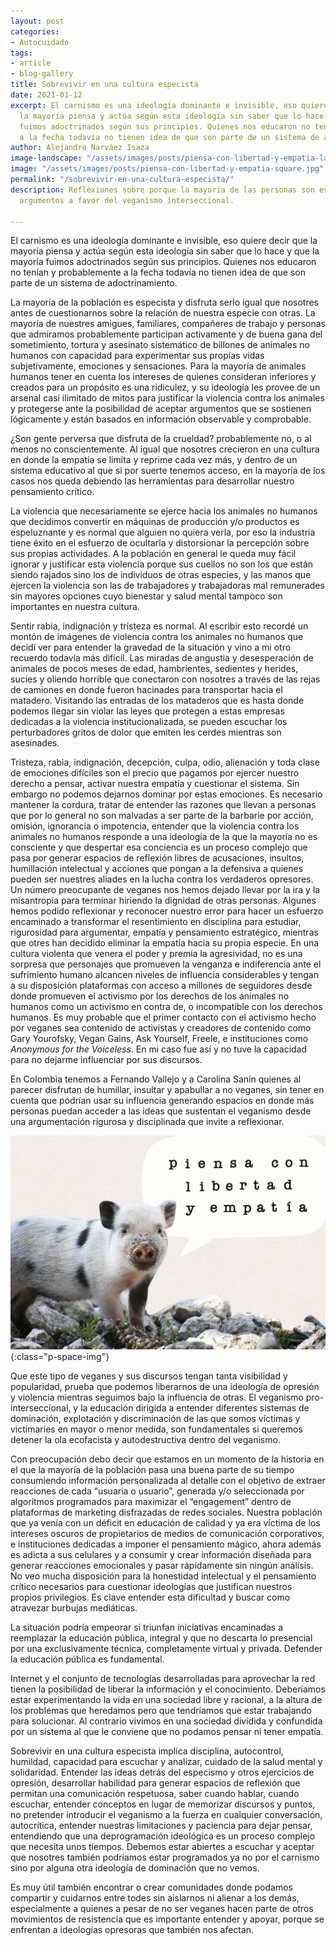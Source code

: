 ```yaml
---
layout: post
categories:
- Autocuidado
tags:
- article
- blog-gallery
title: Sobrevivir en una cultura especista
date: 2021-01-12
excerpt: El carnismo es una ideología dominante e invisible, eso quiere decir que
  la mayoría piensa y actúa según esta ideología sin saber que lo hace y que la mayoría
  fuimos adoctrinados según sus principios. Quienes nos educaron no tenían y probablemente
  a la fecha todavía no tienen idea de que son parte de un sistema de adoctrinamiento.
author: Alejandro Narváez Isaza
image-landscape: "/assets/images/posts/piensa-con-libertad-y-empatia-landscape.jpg"
image: "/assets/images/posts/piensa-con-libertad-y-empatia-square.jpg"
permalink: "/sobrevivir-en-una-cultura-especista/"
description: Reflexiones sobre porque la mayoría de las personas son especistas y
  argumentos a favor del veganismo interseccional.

---
```

El carnismo es una ideología dominante e invisible, eso quiere decir que la mayoría piensa y actúa según esta ideología sin saber que lo hace y que la mayoría fuimos adoctrinados según sus principios. Quienes nos educaron no tenían y probablemente a la fecha todavía no tienen idea de que son parte de un sistema de adoctrinamiento.

La mayoría de la población es especista y disfruta serlo igual que nosotres antes de cuestionarnos sobre la relación de nuestra especie con otras. La mayoría de nuestres amigues, familiares, compañeres de trabajo y personas que admiramos probablemente participan activamente y de buena gana del sometimiento, tortura y asesinato sistemático de billones de animales no humanos con capacidad para experimentar sus propias vidas subjetivamente, emociones y sensaciones. Para la mayoría de animales humanos tener en cuenta los intereses de quienes consideran inferiores y creados para un propósito es una ridiculez, y su ideología les provee de un arsenal casi ilimitado de mitos para justificar la violencia contra los animales y protegerse ante la posibilidad de aceptar argumentos que se sostienen lógicamente y están basados en información observable y comprobable.

¿Son gente perversa que disfruta de la crueldad? probablemente no, o al menos no conscientemente. Al igual que nosotres crecieron en una cultura en donde la empatía se limita y reprime cada vez más, y dentro de un sistema educativo al que si por suerte tenemos acceso, en la mayoría de los casos nos queda debiendo las herramientas para desarrollar nuestro pensamiento crítico.

La violencia que necesariamente se ejerce hacia los animales no humanos que decidimos convertir en máquinas de producción y/o productos es espeluznante y es normal que alguien no quiera verla, por eso la industria tiene éxito en el esfuerzo de ocultarla y distorsionar la percepción sobre sus propias actividades. A la población en general le queda muy fácil ignorar y justificar esta violencia porque sus cuellos no son los que están siendo rajados sino los de individuos de otras especies, y las manos que ejercen la violencia son las de trabajadores y trabajadoras mal remunerades sin mayores opciones cuyo bienestar y salud mental tampoco son importantes en nuestra cultura.

Sentir rabia, indignación y tristeza es normal. Al escribir esto recordé un montón de imágenes de violencia contra los animales no humanos que decidí ver para entender la gravedad de la situación y vino a mi otro recuerdo todavía más difícil. Las miradas de angustia y desesperación de animales de pocos meses de edad, hambrientes, sedientes y herides, sucies y oliendo horrible que conectaron con nosotres a través de las rejas de camiones en donde fueron hacinades para transportar hacia el matadero. Visitando las entradas de los mataderos que es hasta donde podemos llegar sin violar las leyes que protegen a estas empresas dedicadas a la violencia institucionalizada, se pueden escuchar los perturbadores gritos de dolor que emiten les cerdes mientras son asesinades.

Tristeza, rabia, indignación, decepción, culpa, odio, alienación y toda clase de emociones difíciles son el precio que pagamos por ejercer nuestro derecho a pensar, activar nuestra empatía y cuestionar el sistema. Sin embargo no podemos dejarnos dominar por estas emociones. Es necesario mantener la cordura, tratar de entender las razones que llevan a personas que por lo general no son malvadas a ser parte de la barbarie por acción, omisión, ignorancia o impotencia, entender que la violencia contra los animales no humanos responde a una ideología de la que la mayoría no es consciente y que despertar esa conciencia es un proceso complejo que pasa por generar espacios de reflexión libres de acusaciones, insultos, humillación intelectual y acciones que pongan a la defensiva a quienes pueden ser nuestres aliades en la lucha contra los verdaderos opresores. Un número preocupante de veganes nos hemos dejado llevar por la ira y la misantropía para terminar hiriendo la dignidad de otras personas. Algunes hemos podido reflexionar y reconocer nuestro error para hacer un esfuerzo encaminado a transformar el resentimiento en disciplina para estudiar, rigurosidad para argumentar, empatía y pensamiento estratégico, mientras que otres han decidido eliminar la empatía hacia su propia especie. En una cultura violenta que venera el poder y premia la agresividad, no es una sorpresa que personajes que promueven la venganza e indiferencia ante el sufrimiento humano alcancen niveles de influencia considerables y tengan a su disposición plataformas con acceso a millones de seguidores desde donde promueven el activismo por los derechos de los animales no humanos como un activismo en contra de, o incompatible con los derechos humanos. Es muy probable que el primer contacto con el activismo hecho por veganes sea contenido de activistas y creadores de contenido como Gary Yourofsky, Vegan Gains, Ask Yourself, Freele, e instituciones como _Anonymous for the Voiceless_. En mi caso fue así y no tuve la capacidad para no dejarme influenciar por sus discursos.

En Colombia tenemos a Fernando Vallejo y a Carolina Sanín quienes al parecer disfrutan de humillar, insultar y apabullar a no veganes, sin tener en cuenta que podrían usar su influencia generando espacios en donde más personas puedan acceder a las ideas que sustentan el veganismo desde una argumentación rigurosa y disciplinada que invite a reflexionar.

![piensa con libertad y empatía](../assets/images/posts/piensa-con-libertad-y-empatia-landscape.jpg){:class="p-space-img"}

Que este tipo de veganes y sus discursos tengan tanta visibilidad y popularidad, prueba que podemos liberarnos de una ideología de opresión y violencia mientras seguimos bajo la influencia de otras. El veganismo pro-interseccional, y la educación dirigida a entender diferentes sistemas de dominación, explotación y discriminación de las que somos víctimas y victimaries en mayor o menor medida, son fundamentales si queremos detener la ola ecofacista y autodestructiva dentro del veganismo.

Con preocupación debo decir que estamos en un momento de la historia en el que la mayoría de la población pasa una buena parte de su tiempo consumiendo información personalizada al detalle con el objetivo de extraer reacciones de cada “usuaria o usuario”, generada y/o seleccionada por algoritmos programados para maximizar el “engagement” dentro de plataformas de marketing disfrazadas de redes sociales. Nuestra población que ya venía con un déficit en educación de calidad y ya era víctima de los intereses oscuros de propietarios de medios de comunicación corporativos, e instituciones dedicadas a imponer el pensamiento mágico, ahora además es adicta a sus celulares y a consumir y crear información diseñada para generar reacciones emocionales y pasar rápidamente sin ningún análisis. No veo mucha disposición para la honestidad intelectual y el pensamiento crítico necesarios para cuestionar ideologías que justifican nuestros propios privilegios. Es clave entender esta dificultad y buscar como atravezar burbujas mediáticas.

La situación podría empeorar si triunfan iniciativas encaminadas a reemplazar la educación pública, integral y que no descarta lo presencial por una exclusivamente técnica, completamente virtual y privada. Defender la educación pública es fundamental.

Internet y el conjunto de tecnologías desarrolladas para aprovechar la red tienen la posibilidad de liberar la información y el conocimiento. Deberíamos estar experimentando la vida en una sociedad libre y racional, a la altura de los problemas que heredamos pero que tendríamos que estar trabajando para solucionar. Al contrario vivimos en una sociedad dividida y confundida por un sistema al que le conviene que no podamos pensar ni tener empatía.

Sobrevivir en una cultura especista implica disciplina, autocontrol, humildad, capacidad para escuchar y analizar, cuidado de la salud mental y solidaridad. Entender las ideas detrás del especismo y otros ejercicios de opresión, desarrollar habilidad para generar espacios de reflexión que permitan una comunicación respetuosa, saber cuando hablar, cuando escuchar, entender conceptos en lugar de memorizar discursos y puntos, no pretender introducir el veganismo a la fuerza en cualquier conversación, autocrítica, entender nuestras limitaciones y paciencia para dejar pensar, entendiendo que una deprogramación ideológica es un proceso complejo que necesita unos tiempos. Debemos estar abiertes a escuchar y aceptar que nosotres también podríamos estar programados ya no por el carnismo sino por alguna otra ideología de dominación que no vemos.

Es muy útil también encontrar o crear comunidades donde podamos compartir y cuidarnos entre todes sin aislarnos ni alienar a los demás, especialmente a quienes a pesar de no ser veganes hacen parte de otros movimientos de resistencia que es importante entender y apoyar, porque se enfrentan a ideologías opresoras que también nos afectan.